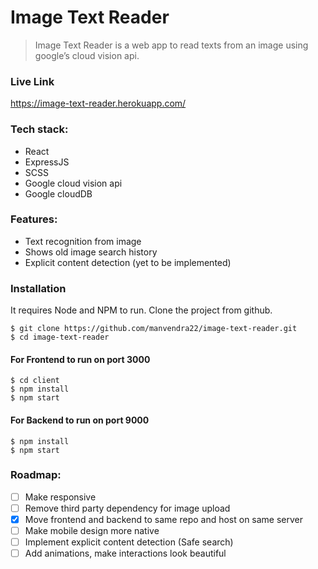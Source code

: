 # Image Text Reader

> Image Text Reader is a web app to read texts from an image using google’s cloud vision api.

### Live Link

https://image-text-reader.herokuapp.com/

### Tech stack:

- React
- ExpressJS
- SCSS
- Google cloud vision api
- Google cloudDB

### Features:

- Text recognition from image
- Shows old image search history
- Explicit content detection (yet to be implemented)

### Installation

It requires Node and NPM to run.
Clone the project from github.

    $ git clone https://github.com/manvendra22/image-text-reader.git
    $ cd image-text-reader

#### For Frontend to run on port 3000

    $ cd client
    $ npm install
    $ npm start

#### For Backend to run on port 9000

    $ npm install
    $ npm start

### Roadmap:

 - [ ] Make responsive
 - [ ] Remove third party dependency for image upload
 - [x] Move frontend and backend to same repo and host on same server
 - [ ] Make mobile design more native
 - [ ] Implement explicit content detection (Safe search)
 - [ ] Add animations, make interactions look beautiful
